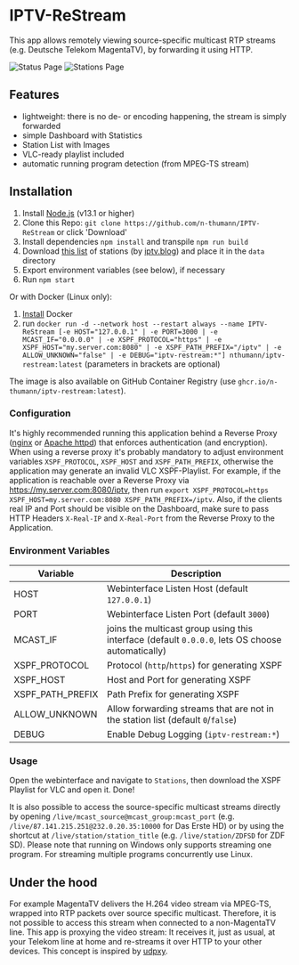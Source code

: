 # IPTV-ReStream #
This app allows remotely viewing source-specific multicast RTP streams (e.g. Deutsche Telekom MagentaTV), by forwarding it using HTTP.

![Status Page](https://user-images.githubusercontent.com/46975855/67150900-fa160a80-f2bd-11e9-91e3-944d8f5272c3.png)
![Stations Page](https://user-images.githubusercontent.com/46975855/67150901-faaea100-f2bd-11e9-8776-e07fafba408a.png)

## Features
* lightweight: there is no de- or encoding happening, the stream is simply forwarded
* simple Dashboard with Statistics
* Station List with Images
* VLC-ready playlist included
* automatic running program detection (from MPEG-TS stream)

## Installation
1. Install [Node.js](https://nodejs.org/en/) (v13.1 or higher)
2. Clone this Repo: `git clone https://github.com/n-thumann/IPTV-ReStream` or click 'Download'
3. Install dependencies `npm install` and transpile `npm run build`
4. Download [this list](https://db.iptv.blog/multicastadressliste.json) of stations (by [iptv.blog](https://db.iptv.blog/multicastadressliste)) and place it in the `data` directory
5. Export environment variables (see below), if necessary
6. Run `npm start`

Or with Docker (Linux only):
1. [Install](https://docs.docker.com/v17.12/install/) Docker
2. run `docker run -d --network host --restart always --name IPTV-ReStream [-e HOST="127.0.0.1" | -e PORT=3000 | -e MCAST_IF="0.0.0.0" | -e XSPF_PROTOCOL="https" | -e XSPF_HOST="my.server.com:8080" | -e XSPF_PATH_PREFIX="/iptv" | -e ALLOW_UNKNOWN="false" | -e DEBUG="iptv-restream:*"] nthumann/iptv-restream:latest` (parameters in brackets are optional)

The image is also available on GitHub Container Registry (use `ghcr.io/n-thumann/iptv-restream:latest`).
### Configuration ###
It's highly recommended running this application behind a Reverse Proxy ([nginx](https://docs.nginx.com/nginx/admin-guide/web-server/reverse-proxy/) or [Apache httpd](https://httpd.apache.org/docs/2.4/howto/reverse_proxy.html)) that enforces authentication (and encryption). When using a reverse proxy it's probably mandatory to adjust environment variables `XSPF_PROTOCOL`, `XSPF_HOST` and `XSPF_PATH_PREFIX`, otherwise the application may generate an invalid VLC XSPF-Playlist. For example, if the application is reachable over a Reverse Proxy via https://my.server.com:8080/iptv, then run `export XSPF_PROTOCOL=https XSPF_HOST=my.server.com:8080 XSPF_PATH_PREFIX=/iptv`. Also, if the clients real IP and Port should be visible on the Dashboard, make sure to pass HTTP Headers `X-Real-IP` and `X-Real-Port` from the Reverse Proxy to the Application.

### Environment Variables
| Variable | Description |
| -------- | ----------- |
| HOST | Webinterface Listen Host (default `127.0.0.1`) |
| PORT | Webinterface Listen Port (default `3000`) |
| MCAST_IF | joins the multicast group using this interface (default `0.0.0.0`, lets OS choose automatically) |
| XSPF_PROTOCOL | Protocol (`http`/`https`) for generating XSPF |
| XSPF_HOST | Host and Port for generating XSPF |
| XSPF_PATH_PREFIX | Path Prefix for generating XSPF |
| ALLOW_UNKNOWN | Allow forwarding streams that are not in the station list (default `0`/`false`) |
| DEBUG | Enable Debug Logging (`iptv-restream:*`) |

### Usage
Open the webinterface and navigate to `Stations`, then download the XSPF Playlist for VLC and open it. Done!

It is also possible to access the source-specific multicast streams directly by opening `/live/mcast_source@mcast_group:mcast_port` (e.g. `/live/87.141.215.251@232.0.20.35:10000` for Das Erste HD) or by using the shortcut at `/live/station/station_title` (e.g. `/live/station/ZDFSD` for ZDF SD).
Please note that running on Windows only supports streaming one program. For streaming multiple programs concurrently use Linux.

## Under the hood ##
For example MagentaTV delivers the H.264 video stream via MPEG-TS, wrapped into RTP packets over source specific multicast. Therefore, it is not possible to access this stream when connected to a non-MagentaTV line. This app is proxying the video stream: It receives it, just as usual, at your Telekom line at home and re-streams it over HTTP to your other devices. This concept is inspired by [udpxy](https://github.com/OmegaVVeapon/udpxy).